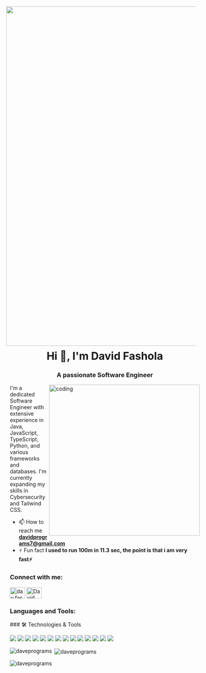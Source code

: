<div align="center">
  <img src="https://gifdb.com/images/high/green-static-background-hacking-zxdixjwjemrjnoen.gif" width="900" style="float:right; padding:10px ">
</div>
<h1 align="center">Hi 👋, I'm David Fashola</h1>
<h3 align="center">A passionate Software Engineer</h3>

<img align="right" alt="coding" width="400" src="https://user-images.githubusercontent.com/115187902/230700872-d5f44b85-56c7-4e27-80a4-6e2db901e60c.gif">

I'm a dedicated Software Engineer with extensive experience in Java, JavaScript, TypeScript, Python, and various frameworks and databases. I'm currently expanding my skills in Cybersecurity and Tailwind CSS.

- 📫 How to reach me **davidprograms7@gmail.com**
- ⚡ Fun fact **I used to run 100m in 11.3 sec, the point is that i am very fast⚡**

<h3 align="left">Connect with me:</h3>
<p align="left">
<a href="https://instagram.com/dav.fash" target="blank"><img align="center" src="https://raw.githubusercontent.com/rahuldkjain/github-profile-readme-generator/master/src/images/icons/Social/instagram.svg" alt="dav.fash" height="30" width="40" /></a>
<a href="https://www.linkedin.com/in/david-fash-845152296/" target="blank"><img align="center" src="https://raw.githubusercontent.com/rahuldkjain/github-profile-readme-generator/master/src/images/icons/Social/linkedin.svg" alt="David Fashola" height="30" width="40" /></a>
</p>

<h3 align="left">Languages and Tools:</h3>
<p align="left"> 
### 🛠️ Technologies & Tools

![](https://img.shields.io/badge/language-Java-blue)
![](https://img.shields.io/badge/language-JavaScript-yellow)
![](https://img.shields.io/badge/language-TypeScript-blue)
![](https://img.shields.io/badge/language-Python-blue)
![](https://img.shields.io/badge/Framework-Spring-green)
![](https://img.shields.io/badge/Framework-Angular-red)
![](https://img.shields.io/badge/Framework-ReactJS-blue)
![](https://img.shields.io/badge/Tool-Postman-orange)
![](https://img.shields.io/badge/Database-MySQL-blue)
![](https://img.shields.io/badge/Database-MongoDB-green)
![](https://img.shields.io/badge/Database-Supabase-lightgrey)
![](https://img.shields.io/badge/Framework-Node.js-green)
![](https://img.shields.io/badge/Framework-Bootstrap-purple)
![](https://img.shields.io/badge/Style-Tailwind_CSS-teal)
</p>

<p><img align="left" src="https://github-readme-stats.vercel.app/api/top-langs?username=daveprograms&show_icons=true&locale=en&layout=compact" alt="daveprograms" /></p>

<p>&nbsp;<img align="center" src="https://github-readme-stats.vercel.app/api?username=daveprograms&show_icons=true&locale=en" alt="daveprograms" /></p>

<p><img align="center" src="https://github-readme-streak-stats.herokuapp.com/?user=daveprograms&" alt="daveprograms" /></p>
